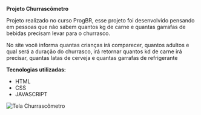 **Projeto Churrascômetro**

Projeto realizado no curso ProgBR, esse projeto foi desenvolvido pensando em pessoas que não sabem quantos kg de carne e quantas garrafas de bebidas precisam levar para o churrasco.

No site você informa quantas crianças irá comparecer, quantos adultos e qual será a duração do churrasco, irá retornar quantos kd de carne irá precisar, quantas latas de cerveja e quantas garrafas de refrigerante

**Tecnologias utilizadas:**
- HTML
- CSS
- JAVASCRIPT

![Tela Churrascômetro](https://i.imgur.com/QMjyTcB.png "Tela Churrascômetro")
